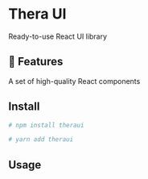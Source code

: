 # Thera UI

Ready-to-use React UI library

## 📍 Features

A set of high-quality React components

## Install

```bash
# npm install theraui
```

```bash
# yarn add theraui
```

## Usage
